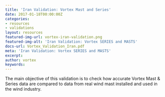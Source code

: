 ```yaml
---
title: 'Iran Validation: Vortex Mast and Series'
date: 2017-01-18T00:00:00Z
categories:
- resources
- validations
layout: resources
featured-img-url: vortex-iran-validation.png
featured-img-alt: 'Iran Validation: Vortex SERIES and MASTS'
docs-url: Vortex_Validation_Iran.pdf
meta: 'Iran Validation: Vortex SERIES and MASTS'
excerpt: 
author: vortex
keywords: 
---
```


The main objective of this validation is to check how accurate Vortex Mast & Series data are compared to data from real wind mast installed and used in the wind industry.

